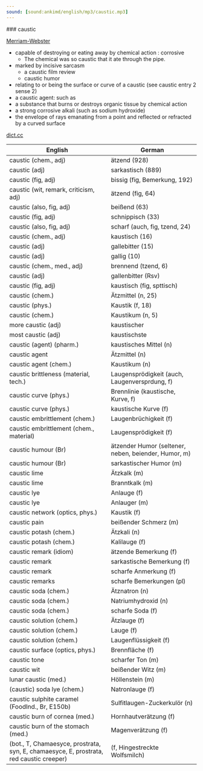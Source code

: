 ```yaml
---
sound: [sound:ankimd/english/mp3/caustic.mp3]
---
```


\### caustic

[Merriam-Webster](https://www.merriam-webster.com/dictionary/caustic)

- capable of destroying or eating away by chemical action : corrosive
    - The chemical was so caustic that it ate through the pipe.
- marked by incisive sarcasm
    - a caustic film review
    - caustic humor
- relating to or being the surface or curve of a caustic (see caustic entry 2 sense 2)
- a caustic agent: such as
- a substance that burns or destroys organic tissue by chemical action
- a strong corrosive alkali (such as sodium hydroxide)
- the envelope of rays emanating from a point and reflected or refracted by a curved surface

[dict.cc](https://www.dict.cc/caustic)

| English        | German       |
| -------------- | ------------ |
| caustic (chem., adj) | ätzend (928) |
| caustic (adj) | sarkastisch (889) |
| caustic (fig, adj) | bissig (fig, Bemerkung, 192) |
| caustic (wit, remark, criticism, adj) | ätzend (fig, 64) |
| caustic (also, fig, adj) | beißend (63) |
| caustic (fig, adj) | schnippisch (33) |
| caustic (also, fig, adj) | scharf (auch, fig, tzend, 24) |
| caustic (chem., adj) | kaustisch (16) |
| caustic (adj) | gallebitter (15) |
| caustic (adj) | gallig (10) |
| caustic (chem., med., adj) | brennend (tzend, 6) |
| caustic (adj) | gallenbitter (Rsv) |
| caustic (fig, adj) | kaustisch (fig, spttisch) |
| caustic (chem.) | Ätzmittel (n, 25) |
| caustic (phys.) | Kaustik (f, 18) |
| caustic (chem.) | Kaustikum (n, 5) |
| more caustic (adj) | kaustischer |
| most caustic (adj) | kaustischste |
| caustic (agent) (pharm.) | kaustisches Mittel (n) |
| caustic agent | Ätzmittel (n) |
| caustic agent (chem.) | Kaustikum (n) |
| caustic brittleness (material, tech.) | Laugensprödigkeit (auch, Laugenversprdung, f) |
| caustic curve (phys.) | Brennlinie (kaustische, Kurve, f) |
| caustic curve (phys.) | kaustische Kurve (f) |
| caustic embrittlement (chem.) | Laugenbrüchigkeit (f) |
| caustic embrittlement (chem., material) | Laugensprödigkeit (f) |
| caustic humour (Br) | ätzender Humor (seltener, neben, beiender, Humor, m) |
| caustic humour (Br) | sarkastischer Humor (m) |
| caustic lime | Ätzkalk (m) |
| caustic lime | Branntkalk (m) |
| caustic lye | Anlauge (f) |
| caustic lye | Anlauger (m) |
| caustic network (optics, phys.) | Kaustik (f) |
| caustic pain | beißender Schmerz (m) |
| caustic potash (chem.) | Ätzkali (n) |
| caustic potash (chem.) | Kalilauge (f) |
| caustic remark (idiom) | ätzende Bemerkung (f) |
| caustic remark | sarkastische Bemerkung (f) |
| caustic remark | scharfe Anmerkung (f) |
| caustic remarks | scharfe Bemerkungen (pl) |
| caustic soda (chem.) | Ätznatron (n) |
| caustic soda (chem.) | Natriumhydroxid (n) |
| caustic soda (chem.) | scharfe Soda (f) |
| caustic solution (chem.) | Ätzlauge (f) |
| caustic solution (chem.) | Lauge (f) |
| caustic solution (chem.) | Laugenflüssigkeit (f) |
| caustic surface (optics, phys.) | Brennfläche (f) |
| caustic tone | scharfer Ton (m) |
| caustic wit | beißender Witz (m) |
| lunar caustic (med.) | Höllenstein (m) |
| (caustic) soda lye (chem.) | Natronlauge (f) |
| caustic sulphite caramel (FoodInd., Br, E150b) | Sulfitlaugen-Zuckerkulör (n) |
| caustic burn of cornea (med.) | Hornhautverätzung (f) |
| caustic burn of the stomach (med.) | Magenverätzung (f) |
|  (bot., T, Chamaesyce, prostrata, syn, E, chamaesyce, E, prostrata, red caustic creeper) |  (f, Hingestreckte Wolfsmilch) |
